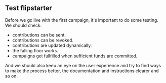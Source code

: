 ## Test flipstarter

Before we go live with the first campaign, it's important to do some testing. We should check:

- contributions can be sent.
- contributions can be revoked.
- contributions are updated dynamically.
- the falling floor works.
- campaigns get fullfilled when sufficient funds are committed.

And we should also keep an eye on the user experience and try to find ways to make the process better, the documentation and instructions clearer and so on.
